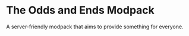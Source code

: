 # The Odds and Ends Modpack
 A server-friendly modpack that aims to provide something for everyone.
